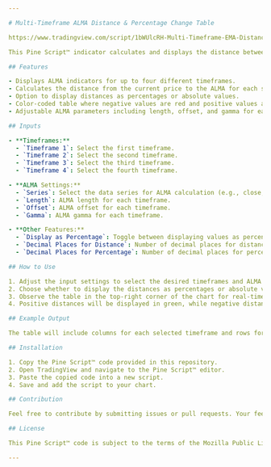 ```yaml
---

# Multi-Timeframe ALMA Distance & Percentage Change Table

https://www.tradingview.com/script/1bWUlcRH-Multi-Timeframe-EMA-Distance-Change-Table/?utm_source=notification_email&utm_medium=email&utm_campaign=notification_vote

This Pine Script™ indicator calculates and displays the distance between the current price and the ALMA (Arnaud Legoux Moving Average) across multiple timeframes. It also provides an option to show these distances as percentages. Negative values are displayed in red, and positive values are displayed in green.

## Features

- Displays ALMA indicators for up to four different timeframes.
- Calculates the distance from the current price to the ALMA for each selected timeframe.
- Option to display distances as percentages or absolute values.
- Color-coded table where negative values are red and positive values are green.
- Adjustable ALMA parameters including length, offset, and gamma for each timeframe.

## Inputs

- **Timeframes:**
  - `Timeframe 1`: Select the first timeframe.
  - `Timeframe 2`: Select the second timeframe.
  - `Timeframe 3`: Select the third timeframe.
  - `Timeframe 4`: Select the fourth timeframe.

- **ALMA Settings:**
  - `Series`: Select the data series for ALMA calculation (e.g., close, open, high, low).
  - `Length`: ALMA length for each timeframe.
  - `Offset`: ALMA offset for each timeframe.
  - `Gamma`: ALMA gamma for each timeframe.

- **Other Features:**
  - `Display as Percentage`: Toggle between displaying values as percentages or absolute distances.
  - `Decimal Places for Distance`: Number of decimal places for distance values.
  - `Decimal Places for Percentage`: Number of decimal places for percentage values.

## How to Use

1. Adjust the input settings to select the desired timeframes and ALMA parameters.
2. Choose whether to display the distances as percentages or absolute values.
3. Observe the table in the top-right corner of the chart for real-time data.
4. Positive distances will be displayed in green, while negative distances will be displayed in red.

## Example Output

The table will include columns for each selected timeframe and rows for ALMA distances or percentages. Cell colors vary based on whether the value is positive (green) or negative (red).

## Installation

1. Copy the Pine Script™ code provided in this repository.
2. Open TradingView and navigate to the Pine Script™ editor.
3. Paste the copied code into a new script.
4. Save and add the script to your chart.

## Contribution

Feel free to contribute by submitting issues or pull requests. Your feedback and suggestions are welcome!

## License

This Pine Script™ code is subject to the terms of the Mozilla Public License 2.0. See [Mozilla Public License 2.0](https://mozilla.org/MPL/2.0/) for more details.

---
```

